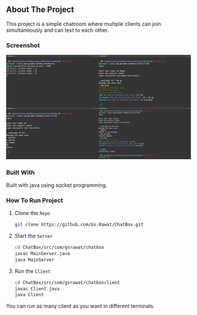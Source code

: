 <!-- ABOUT THE PROJECT -->
## About The Project

This project is a simple chatroom where multiple clients can join simultaneously and can text to each other.

### Screenshot
![Screenshot of Project](images/chatbox.png "ScreenShot")

### Built With
Built with java using socket programming.

### How To Run Project
1. Clone the `Repo`
   ```sh
   git clone https://github.com/Gs-Rawat/ChatBox.git
   ```
2. Start the `Server`
   ```sh
   cd ChatBox/src/com/gsrawat/chatbox
   javac MainServer.java
   java MainServer
   ```
3. Run the `Client`
   ```sh
   cd ChatBox/src/com/gsrawat/chatboxclient
   javac Client.java
   java Client
   ```

You can run as many client as you want in different terminals.

